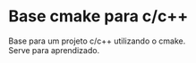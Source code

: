 # Base cmake para c/c++

Base para um projeto c/c++ utilizando o cmake.<br/>
Serve para aprendizado.

 
